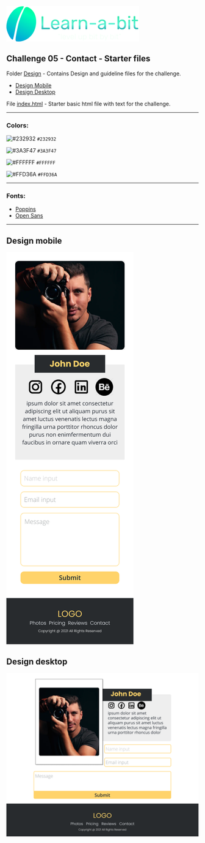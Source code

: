 <img src="./images/learnabit-logo.svg" />

## Challenge 05 - Contact - Starter files

Folder [Design](./design-guideline) - Contains Design and guideline files for the challenge.

- [Design Mobile](./design-guideline/learnabit-ch05-mobile.png)
- [Design Desktop](./design-guideline/learnabit-ch05-desktop.png)

File [index.html](./index.html) - Starter basic html file with text for the challenge.

---

### Colors:

![#232932](https://via.placeholder.com/32/232932/000000?text=+) `#232932`

![#3A3F47](https://via.placeholder.com/32/3A3F47/000000?text=+) `#3A3F47`

![#FFFFFF](https://via.placeholder.com/32/FFFFFF/000000?text=+) `#FFFFFF`

![#FFD36A](https://via.placeholder.com/32/FFD36A/000000?text=+) `#FFD36A`

---

### Fonts:

- [Poppins](https://fonts.google.com/specimen/Poppins)
- [Open Sans](https://fonts.google.com/specimen/Open+Sans)

---

## Design mobile

![design mobile](./design-guideline/learnabit-ch05-mobile.png)

## Design desktop

![design desktop](./design-guideline/learnabit-ch05-desktop.png)
